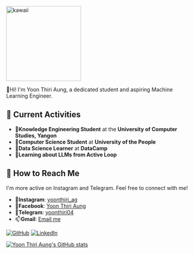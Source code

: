 <img src="https://github.com/user-attachments/assets/ef769588-9c41-4cf1-b24d-17970054b4ab" alt="kawaii" width="200" >


🥑Hi! I'm Yoon Thiri Aung, a dedicated student and aspiring Machine Learning Engineer.
## 💮 Current Activities

- 🧋**Knowledge Engineering Student** at the **University of Computer Studies, Yangon**
- 🧃**Computer Science Student** at **University of the People**
- 🦩**Data Science Learner** at **DataCamp**
- 🫧**Learning about LLMs from Active Loop**


## 💮 How to Reach Me

I'm more active on Instagram and Telegram. Feel free to connect with me!

- 🌼**Instagram**: [yoonthiri_ag](https://www.instagram.com/yoonthiri_ag)
- 🍮**Facebook**: [Yoon Thiri Aung](https://www.facebook.com/yoonthiriaung04?mibextid=ZbWKwL)
- 💌**Telegram**: [yoonthiri04](https://t.me/yoonthiri04)
- 📫**Gmail**: [Email me](mailto:yoonthiriaung04@gmail.com)

[![GitHub](https://img.shields.io/badge/GitHub-Profile-black?style=for-the-badge&logo=github)](https://github.com/yoon-thiri04)
[![LinkedIn](https://img.shields.io/badge/LinkedIn-Connect-blue?style=for-the-badge&logo=linkedin)](https://www.linkedin.com/in/yoon-thiri-aung-497a6929a)

[![Yoon Thiri Aung's GitHub stats](https://github-readme-stats.vercel.app/api?username=yoon-thiri04&cache_seconds=1800)](https://github.com/yoon-thiri04/github-readme-stats)

